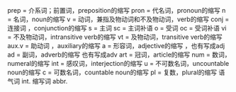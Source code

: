 prep = 介系词；前置词，preposition的缩写 
pron = 代名词，pronoun的缩写 
n = 名词，noun的缩写 
v = 动词，兼指及物动词和不及物动词，verb的缩写 
conj = 连接词 ，conjunction的缩写 
s = 主词 
sc = 主词补语 
o = 受词 
oc = 受词补语 
vi = 不及物动词，intransitive verb的缩写 
vt = 及物动词，transitive verb的缩写 
aux.v = 助动词 ，auxiliary的缩写 
a = 形容词，adjective的缩写 ，也有写成adj
ad = 副词，adverb的缩写 也有写成adv
art = 冠词，article的缩写 
num = 数词，numeral的缩写 
int = 感叹词，interjection的缩写 
u = 不可数名词，uncountable noun的缩写 
c = 可数名词，countable noun的缩写 
pl = 复数，plural的缩写 
语气词 int. 
缩写词 abbr.